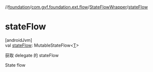//[foundation](../../../index.md)/[com.gyf.foundation.ext.flow](../index.md)/[StateFlowWrapper](index.md)/[stateFlow](state-flow.md)

# stateFlow

[androidJvm]\
val [stateFlow](state-flow.md): MutableStateFlow&lt;[T](index.md)&gt;

获取 delegate 的 stateFlow

State flow